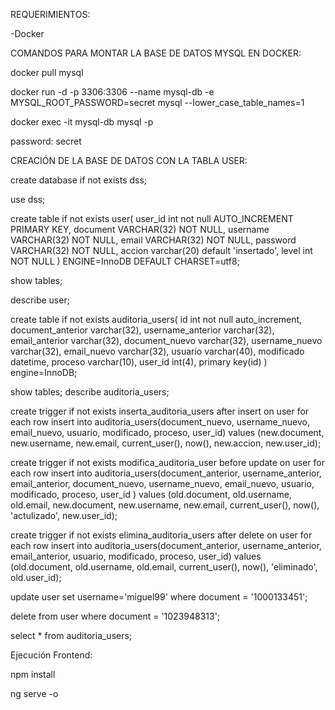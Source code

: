 REQUERIMIENTOS:

-Docker

COMANDOS PARA MONTAR LA BASE DE DATOS MYSQL EN DOCKER:

docker pull mysql

docker run -d -p 3306:3306 --name mysql-db -e MYSQL_ROOT_PASSWORD=secret mysql --lower_case_table_names=1

docker exec -it mysql-db mysql -p

password: secret

CREACIÓN DE LA BASE DE DATOS CON LA TABLA USER:

create database if not exists dss;

use dss;

create table if not exists user(
    user_id int not null AUTO_INCREMENT PRIMARY KEY, 
    document VARCHAR(32) NOT NULL, 
    username VARCHAR(32) NOT NULL, 
    email VARCHAR(32) NOT NULL, 
    password VARCHAR(32) NOT NULL, 
    accion varchar(20) default 'insertado',
    level int NOT NULL
) ENGINE=InnoDB DEFAULT CHARSET=utf8;

show tables;

describe user;

create table if not exists auditoria_users(
	id int not null auto_increment,
    document_anterior varchar(32),
    username_anterior varchar(32),
    email_anterior varchar(32),
    document_nuevo varchar(32),
    username_nuevo varchar(32),
    email_nuevo varchar(32),
    usuario varchar(40),
    modificado datetime,
    proceso varchar(10),
    user_id int(4),
    primary key(id)
) engine=InnoDB;

show tables;
describe auditoria_users;

create trigger if not exists inserta_auditoria_users after insert on user
for each row
insert into auditoria_users(document_nuevo, username_nuevo, email_nuevo, usuario, modificado, proceso, user_id) 
values (new.document, new.username, new.email, current_user(), now(), new.accion, new.user_id);

create trigger if not exists modifica_auditoria_user before update on user
for each row
insert into auditoria_users(document_anterior, username_anterior, email_anterior, document_nuevo, username_nuevo, email_nuevo, usuario,  modificado, proceso, user_id )
values (old.document, old.username, old.email, new.document, new.username, new.email, current_user(), now(), 'actulizado', new.user_id);

create trigger if not exists elimina_auditoria_users after delete on user
for each row
insert into auditoria_users(document_anterior, username_anterior, email_anterior, usuario, modificado, proceso, user_id)
values (old.document, old.username, old.email, current_user(), now(), 'eliminado', old.user_id);

<!-- insert into user(document, username, email, password, level) values 
("1000133451", "miguel1025", "miguel@email.com", "1234", 0),
("1070242094", "johan24", "johan@email.com", "1234", 1),
("2971932", "david25", "david@email.com", "1234", 1),
("1023948313", "dastisi2012", "dastisi@email.com", "1234", 1),
("2910342", "stiven09", "stiven@email.com", "1234", 1); -->

update user set username='miguel99' where document = '1000133451';

delete from user where document = '1023948313';

select * from auditoria_users;

Ejecución Frontend:

npm install

ng serve -o